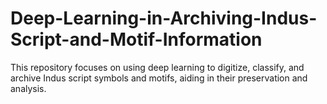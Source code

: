 # Deep-Learning-in-Archiving-Indus-Script-and-Motif-Information
This repository focuses on using deep learning to digitize, classify, and archive Indus script symbols and motifs, aiding in their preservation and analysis.
